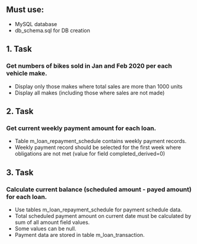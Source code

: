 ## Must use:

- MySQL database
- db_schema.sql for DB creation

## 1. Task

### Get numbers of bikes sold in Jan and Feb 2020 per each vehicle make.
- Display only those makes where total sales are more than 1000 units
- Display all makes (including those where sales are not made)

## 2. Task

### Get current weekly payment amount for each loan. 
- Table m_loan_repayment_schedule contains weekly payment records. 
- Weekly payment record should be selected for the first week where obligations are not met (value for field completed_derived=0)

## 3. Task

### Calculate current balance (scheduled amount - payed amount) for each loan. 
- Use tables m_loan_repayment_schedule for payment schedule data. 
- Total scheduled payment amount on current date must be calculated by sum of all amount field values. 
- Some values can be null. 
- Payment data are stored in table m_loan_transaction.
